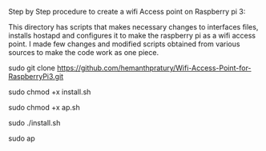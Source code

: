 Step by Step procedure to create a wifi Access point on Raspberry pi 3:

This directory has scripts that makes necessary changes to interfaces files, installs hostapd and configures it to make the raspberry pi as a wifi access point. I made few changes and modified scripts obtained from various sources to make the code work as one piece.

sudo git clone https://github.com/hemanthpratury/Wifi-Access-Point-for-RaspberryPi3.git

sudo chmod +x install.sh

sudo chmod +x ap.sh

sudo ./install.sh

sudo ap <AccessPointName> <Password>
